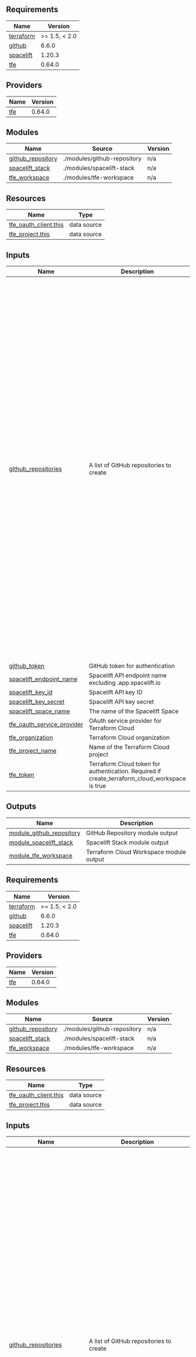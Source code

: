 <!-- BEGIN_TF_DOCS -->
## Requirements

| Name | Version |
|------|---------|
| <a name="requirement_terraform"></a> [terraform](#requirement\_terraform) | >= 1.5, < 2.0 |
| <a name="requirement_github"></a> [github](#requirement\_github) | 6.6.0 |
| <a name="requirement_spacelift"></a> [spacelift](#requirement\_spacelift) | 1.20.3 |
| <a name="requirement_tfe"></a> [tfe](#requirement\_tfe) | 0.64.0 |

## Providers

| Name | Version |
|------|---------|
| <a name="provider_tfe"></a> [tfe](#provider\_tfe) | 0.64.0 |

## Modules

| Name | Source | Version |
|------|--------|---------|
| <a name="module_github_repository"></a> [github\_repository](#module\_github\_repository) | ./modules/github-repository | n/a |
| <a name="module_spacelift_stack"></a> [spacelift\_stack](#module\_spacelift\_stack) | ./modules/spacelift-stack | n/a |
| <a name="module_tfe_workspace"></a> [tfe\_workspace](#module\_tfe\_workspace) | ./modules/tfe-workspace | n/a |

## Resources

| Name | Type |
|------|------|
| [tfe_oauth_client.this](https://registry.terraform.io/providers/hashicorp/tfe/0.64.0/docs/data-sources/oauth_client) | data source |
| [tfe_project.this](https://registry.terraform.io/providers/hashicorp/tfe/0.64.0/docs/data-sources/project) | data source |

## Inputs

| Name | Description | Type | Default | Required |
|------|-------------|------|---------|:--------:|
| <a name="input_github_repositories"></a> [github\_repositories](#input\_github\_repositories) | A list of GitHub repositories to create | <pre>list(object({<br/>    archived               = optional(bool)<br/>    delete_branch_on_merge = optional(bool)<br/>    description            = optional(string)<br/>    name                   = string<br/>    visibility             = optional(string)<br/><br/>    options = optional(object({<br/>      gitignore_template = optional(string)<br/>      has_issues         = optional(bool)<br/>      has_discussions    = optional(bool)<br/>      has_projects       = optional(bool)<br/>      has_wiki           = optional(bool)<br/>      has_downloads      = optional(bool)<br/>      license_template   = optional(string)<br/>      }), {}<br/>    )<br/><br/>    create_terraform_cloud_workspace = optional(bool, false)<br/><br/>    terraform_cloud_options = optional(object({<br/>      allow_workspace_deletion        = optional(bool)<br/>      enable_vcs_workflow             = optional(bool)<br/>      workspace_auto_apply            = optional(bool)<br/>      workspace_execution_mode        = optional(string)<br/>      workspace_file_triggers_enabled = optional(bool)<br/>      workspace_trigger_patterns      = optional(list(string))<br/>      workspace_working_directory     = optional(string)<br/>      }), {}<br/>    )<br/><br/>    create_spacelift_stack = optional(bool, false)<br/><br/>    spacelift_stack_options = optional(object({<br/>      autodeploy                       = optional(bool)<br/>      enable_local_preview             = optional(bool)<br/>      enable_well_known_secret_masking = optional(bool)<br/>      labels                           = optional(set(string))<br/>      project_root                     = optional(string)<br/>      protect_from_deletion            = optional(bool)<br/>      terraform_version                = optional(string)<br/>      terraform_workflow_tool          = optional(string)<br/>      }), {}<br/>    )<br/>  }))</pre> | n/a | yes |
| <a name="input_github_token"></a> [github\_token](#input\_github\_token) | GitHub token for authentication | `string` | n/a | yes |
| <a name="input_spacelift_endpoint_name"></a> [spacelift\_endpoint\_name](#input\_spacelift\_endpoint\_name) | Spacelift API endpoint name excluding .app.spacelift.io | `string` | n/a | yes |
| <a name="input_spacelift_key_id"></a> [spacelift\_key\_id](#input\_spacelift\_key\_id) | Spacelift API key ID | `string` | n/a | yes |
| <a name="input_spacelift_key_secret"></a> [spacelift\_key\_secret](#input\_spacelift\_key\_secret) | Spacelift API key secret | `string` | n/a | yes |
| <a name="input_spacelift_space_name"></a> [spacelift\_space\_name](#input\_spacelift\_space\_name) | The name of the Spacelift Space | `string` | `"root"` | no |
| <a name="input_tfe_oauth_service_provider"></a> [tfe\_oauth\_service\_provider](#input\_tfe\_oauth\_service\_provider) | OAuth service provider for Terraform Cloud | `string` | `"github"` | no |
| <a name="input_tfe_organization"></a> [tfe\_organization](#input\_tfe\_organization) | Terraform Cloud organization | `string` | n/a | yes |
| <a name="input_tfe_project_name"></a> [tfe\_project\_name](#input\_tfe\_project\_name) | Name of the Terraform Cloud project | `string` | `"Default Project"` | no |
| <a name="input_tfe_token"></a> [tfe\_token](#input\_tfe\_token) | Terraform Cloud token for authentication. Required if create\_terraform\_cloud\_workspace is true | `string` | n/a | yes |

## Outputs

| Name | Description |
|------|-------------|
| <a name="output_module_github_repository"></a> [module\_github\_repository](#output\_module\_github\_repository) | GitHub Repository module output |
| <a name="output_module_spacelift_stack"></a> [module\_spacelift\_stack](#output\_module\_spacelift\_stack) | Spacelift Stack module output |
| <a name="output_module_tfe_workspace"></a> [module\_tfe\_workspace](#output\_module\_tfe\_workspace) | Terraform Cloud Workspace module output |
<!-- END_TF_DOCS -->
<!-- BEGINNING OF PRE-COMMIT-TERRAFORM DOCS HOOK -->
## Requirements

| Name | Version |
|------|---------|
| <a name="requirement_terraform"></a> [terraform](#requirement\_terraform) | >= 1.5, < 2.0 |
| <a name="requirement_github"></a> [github](#requirement\_github) | 6.6.0 |
| <a name="requirement_spacelift"></a> [spacelift](#requirement\_spacelift) | 1.20.3 |
| <a name="requirement_tfe"></a> [tfe](#requirement\_tfe) | 0.64.0 |

## Providers

| Name | Version |
|------|---------|
| <a name="provider_tfe"></a> [tfe](#provider\_tfe) | 0.64.0 |

## Modules

| Name | Source | Version |
|------|--------|---------|
| <a name="module_github_repository"></a> [github\_repository](#module\_github\_repository) | ./modules/github-repository | n/a |
| <a name="module_spacelift_stack"></a> [spacelift\_stack](#module\_spacelift\_stack) | ./modules/spacelift-stack | n/a |
| <a name="module_tfe_workspace"></a> [tfe\_workspace](#module\_tfe\_workspace) | ./modules/tfe-workspace | n/a |

## Resources

| Name | Type |
|------|------|
| [tfe_oauth_client.this](https://registry.terraform.io/providers/hashicorp/tfe/0.64.0/docs/data-sources/oauth_client) | data source |
| [tfe_project.this](https://registry.terraform.io/providers/hashicorp/tfe/0.64.0/docs/data-sources/project) | data source |

## Inputs

| Name | Description | Type | Default | Required |
|------|-------------|------|---------|:--------:|
| <a name="input_github_repositories"></a> [github\_repositories](#input\_github\_repositories) | A list of GitHub repositories to create | <pre>list(object({<br/>    archived               = optional(bool)<br/>    delete_branch_on_merge = optional(bool)<br/>    description            = optional(string)<br/>    name                   = string<br/>    visibility             = optional(string)<br/><br/>    options = optional(object({<br/>      gitignore_template = optional(string)<br/>      has_issues         = optional(bool)<br/>      has_discussions    = optional(bool)<br/>      has_projects       = optional(bool)<br/>      has_wiki           = optional(bool)<br/>      has_downloads      = optional(bool)<br/>      license_template   = optional(string)<br/>      }), {}<br/>    )<br/><br/>    create_terraform_cloud_workspace = optional(bool, false)<br/><br/>    terraform_cloud_options = optional(object({<br/>      allow_workspace_deletion        = optional(bool)<br/>      enable_vcs_workflow             = optional(bool)<br/>      workspace_auto_apply            = optional(bool)<br/>      workspace_execution_mode        = optional(string)<br/>      workspace_file_triggers_enabled = optional(bool)<br/>      workspace_trigger_patterns      = optional(list(string))<br/>      workspace_working_directory     = optional(string)<br/>      }), {}<br/>    )<br/><br/>    create_spacelift_stack = optional(bool, false)<br/><br/>    spacelift_stack_options = optional(object({<br/>      autodeploy                       = optional(bool)<br/>      enable_local_preview             = optional(bool)<br/>      enable_well_known_secret_masking = optional(bool)<br/>      github_run_promotion             = optional(bool)<br/>      labels                           = optional(set(string))<br/>      project_root                     = optional(string)<br/>      protect_from_deletion            = optional(bool)<br/>      terraform_version                = optional(string)<br/>      terraform_workflow_tool          = optional(string)<br/>      }), {}<br/>    )<br/>  }))</pre> | n/a | yes |
| <a name="input_github_token"></a> [github\_token](#input\_github\_token) | GitHub token for authentication | `string` | n/a | yes |
| <a name="input_spacelift_endpoint_name"></a> [spacelift\_endpoint\_name](#input\_spacelift\_endpoint\_name) | Spacelift API endpoint name excluding .app.spacelift.io | `string` | n/a | yes |
| <a name="input_spacelift_key_id"></a> [spacelift\_key\_id](#input\_spacelift\_key\_id) | Spacelift API key ID | `string` | n/a | yes |
| <a name="input_spacelift_key_secret"></a> [spacelift\_key\_secret](#input\_spacelift\_key\_secret) | Spacelift API key secret | `string` | n/a | yes |
| <a name="input_spacelift_space_name"></a> [spacelift\_space\_name](#input\_spacelift\_space\_name) | The name of the Spacelift Space | `string` | `"root"` | no |
| <a name="input_tfe_oauth_service_provider"></a> [tfe\_oauth\_service\_provider](#input\_tfe\_oauth\_service\_provider) | OAuth service provider for Terraform Cloud | `string` | `"github"` | no |
| <a name="input_tfe_organization"></a> [tfe\_organization](#input\_tfe\_organization) | Terraform Cloud organization | `string` | n/a | yes |
| <a name="input_tfe_project_name"></a> [tfe\_project\_name](#input\_tfe\_project\_name) | Name of the Terraform Cloud project | `string` | `"Default Project"` | no |
| <a name="input_tfe_token"></a> [tfe\_token](#input\_tfe\_token) | Terraform Cloud token for authentication. Required if create\_terraform\_cloud\_workspace is true | `string` | n/a | yes |

## Outputs

| Name | Description |
|------|-------------|
| <a name="output_module_github_repository"></a> [module\_github\_repository](#output\_module\_github\_repository) | GitHub Repository module output |
| <a name="output_module_spacelift_stack"></a> [module\_spacelift\_stack](#output\_module\_spacelift\_stack) | Spacelift Stack module output |
| <a name="output_module_tfe_workspace"></a> [module\_tfe\_workspace](#output\_module\_tfe\_workspace) | Terraform Cloud Workspace module output |
<!-- END OF PRE-COMMIT-TERRAFORM DOCS HOOK -->
